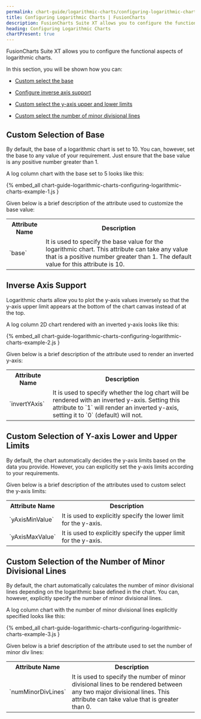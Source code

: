 ```yaml
---
permalink: chart-guide/logarithmic-charts/configuring-logarithmic-charts.html
title: Configuring Logarithmic Charts | FusionCharts
description: FusionCharts Suite XT allows you to configure the functional aspects of logarithmic charts.
heading: Configuring Logarithmic Charts
chartPresent: true
---
```


FusionCharts Suite XT allows you to configure the functional aspects of logarithmic charts.

In this section, you will be shown how you can:

* <a href="{{ site.baseurl }}chart-guide/logarithmic-charts/configuring-logarithmic-charts.html#custom-selection-of-base">Custom select the base</a>

* <a href="{{ site.baseurl }}chart-guide/logarithmic-charts/configuring-logarithmic-charts.html#inverse-axis-support">Configure inverse axis support</a>

* <a href="{{ site.baseurl }}chart-guide/logarithmic-charts/configuring-logarithmic-charts.html#custom-selection-of-y-axis-lower-and-upper-limits">Custom select the y-axis upper and lower limits</a>

* <a href="{{ site.baseurl }}chart-guide/logarithmic-charts/configuring-logarithmic-charts.html#custom-selection-of-the-number-of-minor-divisional-lines">Custom select the number of minor divisional lines</a>

## Custom Selection of Base

By default, the base of a logarithmic chart is set to 10. You can, however, set the base to any value of your requirement. Just ensure that the base value is any positive number greater than 1.

A log column chart with the base set to 5 looks like this:

{% embed_all chart-guide-logarithmic-charts-configuring-logarithmic-charts-example-1.js }

Given below is a brief description of the attribute used to customize the base value:

<table>
  <tr>
    <th>Attribute Name</th>
    <th>Description</th>
  </tr>
  <tr>
    <td>`base`</td>
    <td>It is used to specify the base value for the logarithmic chart. This attribute can take any value that is a positive number greater than 1. The default value for this attribute is 10.</td>
  </tr>
</table>


## Inverse Axis Support

Logarithmic charts allow you to plot the y-axis values inversely so that the y-axis upper limit appears at the bottom of the chart canvas instead of at the top.

A log column 2D chart rendered with an inverted y-axis looks like this:

{% embed_all chart-guide-logarithmic-charts-configuring-logarithmic-charts-example-2.js }

Given below is a brief description of the attribute used to render an inverted y-axis:

<table>
  <tr>
    <th>Attribute Name</th>
    <th>Description</th>
  </tr>
  <tr>
    <td>`invertYAxis`</td>
    <td>It is used to specify whether the log chart will be rendered with an inverted y-axis. Setting this attribute to `1` will render an inverted y-axis, setting it to `0` (default) will not.</td>
  </tr>
</table>


## Custom Selection of Y-axis Lower and Upper Limits

By default, the chart automatically decides the y-axis limits based on the data you provide. However, you can explicitly set the y-axis limits according to your requirements.

Given below is a brief description of the attributes used to custom select the y-axis limits:

<table>
  <tr>
    <th>Attribute Name</th>
    <th>Description</th>
  </tr>
  <tr>
    <td>`yAxisMinValue`</td>
    <td>It is used to explicitly specify the lower limit for the y-axis.</td>
  </tr>
  <tr>
    <td>`yAxisMaxValue`</td>
    <td>It is used to explicitly specify the upper limit for the y-axis.</td>
  </tr>
</table>


## Custom Selection of the Number of Minor Divisional Lines

By default, the chart automatically calculates the number of minor divisional lines depending on the logarithmic base defined in the chart. You can, however, explicitly specify the number of minor divisional lines.

A log column chart with the number of minor divisional lines explicitly specified looks like this:

{% embed_all chart-guide-logarithmic-charts-configuring-logarithmic-charts-example-3.js }

Given below is a brief description of the attribute used to set the number of minor div lines:

<table>
  <tr>
    <th>Attribute Name</th>
    <th>Description</th>
  </tr>
  <tr>
    <td>`numMinorDivLines`</td>
    <td>It is used to specify the number of minor divisional lines to be rendered between any two major divisional lines. This attribute can take value that is greater than 0.</td>
  </tr>
</table>
